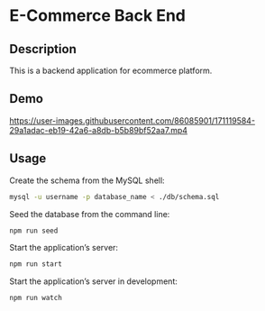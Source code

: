 # E-Commerce Back End

## Description

This is a backend application for ecommerce platform.

## Demo


https://user-images.githubusercontent.com/86085901/171119584-29a1adac-eb19-42a6-a8db-b5b89bf52aa7.mp4



## Usage

Create the schema from the MySQL shell:

```bash
mysql -u username -p database_name < ./db/schema.sql
```

Seed the database from the command line:

```bash
npm run seed
```

Start the application’s server:

```bash
npm run start
```

Start the application’s server in development:

```bash
npm run watch
```
